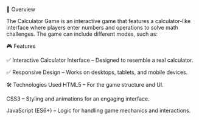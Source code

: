 📌 Overview

The Calculator Game is an interactive game that features a calculator-like interface where players enter numbers and operations to solve math challenges. The game can include different modes, such as:


🎮 Features

✅ Interactive Calculator Interface – Designed to resemble a real calculator.


✅ Responsive Design – Works on desktops, tablets, and mobile devices.


🛠️ Technologies Used
HTML5 – For the game structure and UI.

CSS3 – Styling and animations for an engaging interface.

JavaScript (ES6+) – Logic for handling game mechanics and interactions.
